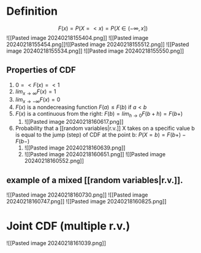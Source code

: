 # Definition
$$F(x) = P(X=<x)  = P(X∈(-\infty , x]) $$
![[Pasted image 20240218155404.png]]
![[Pasted image 20240218155454.png]]![[Pasted image 20240218155512.png]]
![[Pasted image 20240218155534.png]]
![[Pasted image 20240218155550.png]]
## Properties of CDF
1. $0 =< F(x) =< 1$
2. $lim_{x\to\infty}F(x)=1$
3. $lim_{x\to -\infty}F(x)=0$
4. $F(x)$ is a nondecreasing function $F(a)\leq F(b)$ if $a<b$
5. $F(x)$ is a continuous from the right: $F(b) = lim_{h\to0}F(b+h)=F(b+)$
	1. ![[Pasted image 20240218160617.png]]
6. Probability that a [[random variables|r.v.]] X takes on a specific value b is equal to the jump (step) of CDF at the point b: $P(X=b)=F(b+)-F(b-)$
	1. ![[Pasted image 20240218160639.png]]
	2. ![[Pasted image 20240218160651.png]]
![[Pasted image 20240218160552.png]]
## example of a mixed [[random variables|r.v.]].
![[Pasted image 20240218160730.png]]
![[Pasted image 20240218160747.png]]
![[Pasted image 20240218160825.png]]

# Joint CDF (multiple r.v.)
![[Pasted image 20240218161039.png]]
